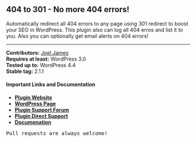 <h2>404 to 301 - No more 404 errors!</h2>

Automatically redirect all 404 errors to any page using 301 redirect to boost your SEO in WordPress. This plugin also can log all 404 erros and list it to you. Also you can optionally get email alerts on 404 errors!

<hr/>

<strong>Contributors:</strong> <a href="https://github.com/joel-james/">Joel James</a><br/>
<strong>Requires at least:</strong> WordPress 3.0<br/>
<strong>Tested up to:</strong> WordPress 4.4<br/>
<strong>Stable tag:</strong> 2.1.1<br/>

<h4>Important Links and Documentation</h4>

<ul>
<li><a href="https://iscode.co/products/404-to-301/"><strong>Plugin Website</strong></a></li>
<li><a href="https://wordpress.org/plugins/404-to-301/"><strong>WordPress Page</strong></a></li>
<li><a href="https://wordpress.org/support/plugin/404-to-301/"><strong>Plugin Support Forum</strong></a></li>
<li><a href="https://iscode.co/support/"><strong>Plugin Direct Support</strong></a></li>
<li><a href="https://iscode.co/docs/category/404-to-301/"><strong>Documenation</strong></a></li>
</ul>


<pre>Pull requests are always welcome!</pre>
